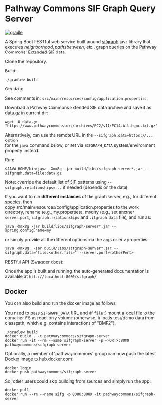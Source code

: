 # Pathway Commons SIF Graph Query Server

[![gradle](https://github.com/PathwayCommons/sifgraph-server/actions/workflows/gradle.yml/badge.svg)](https://github.com/PathwayCommons/sifgraph-server/actions/workflows/gradle.yml)

A Spring Boot RESTful web service built around [sifgraph](https://github.com/PathwayCommons/sifgraph) 
java library that executes _neighborhood_, _pathsbetween_, etc., graph queries 
on the Pathway Commons' [Extended SIF](http://www.pathwaycommons.org/pc2/formats#sif) data.

Clone the repository.

Build:

```commandline
./gradlew build
```

Get data:

See comments in: `src/main/resources/config/application.properties`; 

Download a Pathway Commons Extended SIF data archive and save it as data.gz in current dir:

```commandline
wget -O data.gz "https://www.pathwaycommons.org/archives/PC2/v14/PC14.All.hgnc.txt.gz"
```

Alternatively, can use the remote URL in the `--sifgraph.data=https://...` option  
for the `java` command below, or set via `SIFGRAPH_DATA` system/environment property instead.

Run:

```commandline
$JAVA_HOME/bin/java -Xmx8g -jar build/libs/sifgraph-server*.jar --sifgraph.data=file:data.gz
```

Note: override the default list of SIF patterns using `--sifgraph.relationships=...` if needed (depends on the data).

If you want to run __different instances__ of the graph server, e.g., for different species, then  
copy src/main/resources/config/application.properties to the work directory, 
rename (e.g., my.properties), modify (e.g., set another `server.port`, `sifgraph.relationships` 
and `sifgraph.data` file), and run as:

```commandline
java -Xmx8g -jar build/libs/sifgraph-server*.jar --spring.config.name=my
```

or simply provide all the different options via the args or env properties:

```commandline
java -Xmx8g  -jar build/libs/sifgraph-server*.jar --sifgraph.data="file:<other.file>" --server.port=<otherPort>
```


RESTful API (Swagger docs):

Once the app is built and running, 
the auto-generated documentation is available at 
`http://localhost:8080/sifgraph/`


## Docker
You can also build and run the docker image as follows 

You need to pass `SIFGRAPH_DATA` URL and (if `file:`) mount a local file to the container FS as 
read-only volume (otherwise, it loads test/demo data from classpath, which e.g. contains interactions of "BMP2").


```commandline
./gradlew build
docker build . -t pathwaycommons/sifgraph-server 
docker run -it --rm --name sifgraph-server -p <PORT>:8080 pathwaycommons/sifgraph-server 
```

Optionally, a member of 'pathwaycommons' group can now push the latest Docker image to hub.docker.com:

```commandline
docker login
docker push pathwaycommons/sifgraph-server
```  

So, other users could skip building from sources and simply run the app:
```commandline
docker pull
docker run --rm --name sifg -p 8080:8080 -it pathwaycommons/sifgraph-server
```

